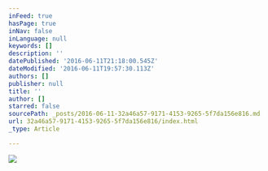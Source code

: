 ```yaml
---
inFeed: true
hasPage: true
inNav: false
inLanguage: null
keywords: []
description: ''
datePublished: '2016-06-11T21:18:00.545Z'
dateModified: '2016-06-11T19:57:30.113Z'
authors: []
publisher: null
title: ''
author: []
starred: false
sourcePath: _posts/2016-06-11-32a46a57-9171-4153-9265-5f7da156e816.md
url: 32a46a57-9171-4153-9265-5f7da156e816/index.html
_type: Article

---
```

![](https://the-grid-user-content.s3-us-west-2.amazonaws.com/e49beb18-7c94-4ab1-a6e7-81ac88f5aa1b.jpg)